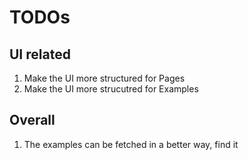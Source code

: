 # TODOs

## UI related

1. Make the UI more structured for Pages
2. Make the UI more strucutred for Examples

## Overall

1. The examples can be fetched in a better way, find it
